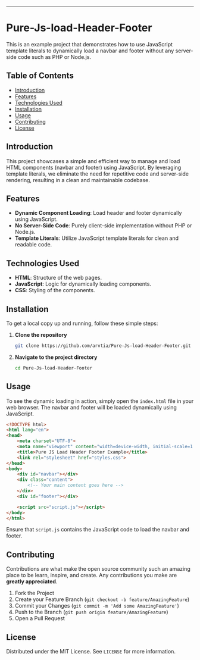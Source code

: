 
---

# Pure-Js-load-Header-Footer

This is an example project that demonstrates how to use JavaScript template literals to dynamically load a navbar and footer without any server-side code such as PHP or Node.js.

## Table of Contents
- [Introduction](#introduction)
- [Features](#features)
- [Technologies Used](#technologies-used)
- [Installation](#installation)
- [Usage](#usage)
- [Contributing](#contributing)
- [License](#license)

## Introduction
This project showcases a simple and efficient way to manage and load HTML components (navbar and footer) using JavaScript. By leveraging template literals, we eliminate the need for repetitive code and server-side rendering, resulting in a clean and maintainable codebase.

## Features
- **Dynamic Component Loading**: Load header and footer dynamically using JavaScript.
- **No Server-Side Code**: Purely client-side implementation without PHP or Node.js.
- **Template Literals**: Utilize JavaScript template literals for clean and readable code.

## Technologies Used
- **HTML**: Structure of the web pages.
- **JavaScript**: Logic for dynamically loading components.
- **CSS**: Styling of the components.

## Installation
To get a local copy up and running, follow these simple steps:

1. **Clone the repository**
   ```sh
   git clone https://github.com/arvtia/Pure-Js-load-Header-Footer.git
   ```
2. **Navigate to the project directory**
   ```sh
   cd Pure-Js-load-Header-Footer
   ```

## Usage
To see the dynamic loading in action, simply open the `index.html` file in your web browser. The navbar and footer will be loaded dynamically using JavaScript.

```html
<!DOCTYPE html>
<html lang="en">
<head>
    <meta charset="UTF-8">
    <meta name="viewport" content="width=device-width, initial-scale=1.0">
    <title>Pure JS Load Header Footer Example</title>
    <link rel="stylesheet" href="styles.css">
</head>
<body>
    <div id="navbar"></div>
    <div class="content">
        <!-- Your main content goes here -->
    </div>
    <div id="footer"></div>

    <script src="script.js"></script>
</body>
</html>
```

Ensure that `script.js` contains the JavaScript code to load the navbar and footer.

## Contributing
Contributions are what make the open source community such an amazing place to be learn, inspire, and create. Any contributions you make are **greatly appreciated**.

1. Fork the Project
2. Create your Feature Branch (`git checkout -b feature/AmazingFeature`)
3. Commit your Changes (`git commit -m 'Add some AmazingFeature'`)
4. Push to the Branch (`git push origin feature/AmazingFeature`)
5. Open a Pull Request

## License
Distributed under the MIT License. See `LICENSE` for more information.




